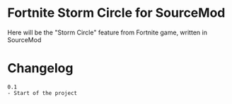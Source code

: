 # Fortnite Storm Circle for SourceMod
Here will be the "Storm Circle" feature from Fortnite game, written in SourceMod

# Changelog
```
0.1
- Start of the project
```
